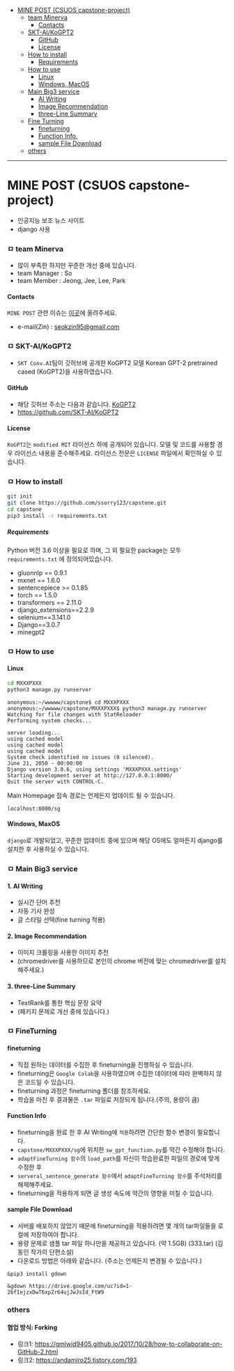 

<!-- @import "[TOC]" {cmd="toc" depthFrom=1 depthTo=6 orderedList=false} -->

<!-- code_chunk_output -->

- [MINE POST (CSUOS capstone-project)]()
  - [team Minerva]()
    - [Contacts]()
  - [SKT-AI/KoGPT2]()
    - [GitHub]()
    - [License]()
  - [How to install]()
    - [Requirements]()
  - [How to use]()
    - [Linux]()
    - [Windows, MacOS]()
  - [Main Big3 service]()
    - [AI Writing]()
    - [Image Recommendation]()
    - [three-Line Summary]()
  - [Fine Turning]()
    - [fineturning]()
    - [Function Info.]()
    - [sample File Download]()
  - [others]()
  

<!-- /code_chunk_output -->

---

# MINE POST (CSUOS capstone-project)
* 인공지능 보조 뉴스 사이트
* django 사용



### ㅁ team Minerva

* 많이 부족한 하지만 꾸준한 개선 중에 있습니다.
* team Manager : So
* team Member : Jeong, Jee, Lee, Park 

#### Contacts

`MINE POST` 관련 이슈는 [이곳](https://github.com/ssorry123/capstone/issues)에 올려주세요.
* e-mail(Zin) : seokzin95@gmail.com



### ㅁ SKT-AI/KoGPT2

* `SKT Conv.AI`팀이 깃허브에 공개한 KoGPT2 모델 Korean GPT-2 pretrained cased (KoGPT2)을 사용하였습니다.

#### GitHub
* 해당 깃허브 주소는 다음과 같습니다. [KoGPT2](https://github.com/SKT-AI/KoGPT2)
* https://github.com/SKT-AI/KoGPT2

#### License
`KoGPT2`는 `modified MIT` 라이선스 하에 공개되어 있습니다. 모델 및 코드를 사용할 경우 라이선스 내용을 준수해주세요. 라이선스 전문은 `LICENSE` 파일에서 확인하실 수 있습니다.



### ㅁ How to install

```sh
git init
git clone https://github.com/ssorry123/capstone.git
cd capstone
pip3 install -r requirements.txt
```


##### Requirements

Python 버전 3.6 이상을 필요로 하며, 그 외 필요한 package는 모두 `requirements.txt` 에 정의되어있습니다.


* gluonnlp == 0.9.1
* mxnet == 1.6.0
* sentencepiece >= 0.1.85
* torch == 1.5.0
* transformers == 2.11.0
* django_extensions==2.2.9
* selenium==3.141.0
* Django==3.0.7
* minegpt2





### ㅁ How to use

####  Linux

```sh
cd MXXXPXXX
python3 manage.py runserver
```

```shell
anonymous:~/wwwww/capstone$ cd MXXXPXXX
anonymous:~/wwwww/capstone/MXXXPXXX$ python3 manage.py runserver
Watching for file changes with StatReloader
Performing system checks...

server loading...
using cached model
using cached model
using cached model
System check identified no issues (0 silenced).
June 21, 2050 - 00:00:00
Django version 3.0.6, using settings 'MXXXPXXX.settings'
Starting development server at http://127.0.0.1:8000/
Quit the server with CONTROL-C.

```

Main Homepage 접속 경로는 언제든지 업데이트 될 수 있습니다.
```
localhost:8000/sg
```

#### Windows, MaxOS
`django`로 개발되었고, 꾸준한 업데이트 중에 있으며 해당 OS에도 얼마든지 django를 설치한 후 사용하실 수 있습니다.





### ㅁ Main Big3 service

#### 1. AI Writing
- 실시간 단어 추천
- 자동 기사 완성
- 글 스타일 선택(fine turning 적용)

#### 2. Image Recommendation
- 이미지 크롤링을 사용한 이미지 추천
- (chromedriver를 사용하므로 본인의 chrome 버전에 맞는 chromedriver를 설치해주세요.)

#### 3. three-Line Summary
- TextRank를 통한 핵심 문장 요약
- (패키지 문제로 개선 중에 있습니다.)






### ㅁ FineTurning
#### fineturning
- 직접 원하는 데이터를 수집한 후 fineturning을 진행하실 수 있습니다.
- fineturning은 `Google Colab`을 사용하였으며 수집한 데이터에 따라 완벽하지 않은 코드일 수 있습니다.
- fineturning 과정은 fineturning 폴더를 참조하세요.
- 학습을 마친 후 결과물은 `.tar` 파일로 저장되게 됩니다.(주의, 용량이 큼)

#### Function Info
- fineturning을 완료 한 후 AI Writing에 `적용`하려면 간단한 함수 변경이 필요합니다.
- `capstone/MXXXPXXX/sg`에 위치한 `sw_gpt_function.py`를 약간 수정해야 합니다.
- `adaptFineTurning 함수`의 `load_path`를 자신이 학습완료한 파일의 경로에 맞게 수정한 후
- `serveral_sentence_generate 함수`에서 `adaptFineTurning 함수`를 주석처리를 해제해주세요.
- fineturning을 적용하게 되면 글 생성 속도에 약간의 영향을 미칠 수 있습니다.

#### sample File Download
- 서버를 배포하지 않았기 때문에 fineturning을 적용하려면 몇 개의 tar파일들을 로컬에 저장하여야 합니다.
- 용량 문제로 샘플 tar 파일 하나만을 제공하고 있습니다. (약 1.5GB) (333.tar) (김동인 작가의 단편소설)
- 다운로드 방법은 아래와 같습니다. (주소는 언제든지 변경될 수 있습니다.)

```shell
&pip3 install gdown

&gdown https://drive.google.com/uc?id=1-2bfIejzxDwT6xpZr64ujJwJsId_FtW9

```





### others

#### 협업 방식: Forking
- 링크1: <https://gmlwjd9405.github.io/2017/10/28/how-to-collaborate-on-GitHub-2.html>
- 링크2: <https://andamiro25.tistory.com/193>




